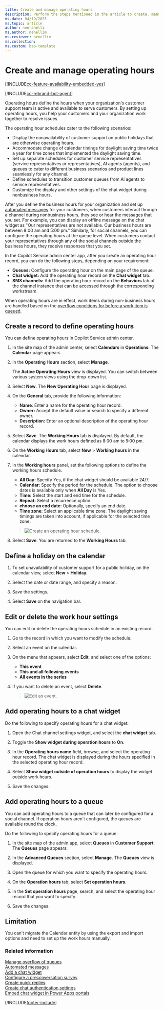 ```yaml
---
title: Create and manage operating hours
description: Perform the steps mentioned in the article to create, manage, and define operating hours in Omnichannel for Customer Service.
ms.date: 04/19/2025
ms.topic: article
author: neeranelli
ms.author: nenellim
ms.reviewer: nenellim
ms.collection:
ms.custom: bap-template
---
```


# Create and manage operating hours

[!INCLUDE[cc-feature-availability-embedded-yes](../../includes/cc-feature-availability-embedded-yes.md)]

[!INCLUDE[cc-rebrand-bot-agent](../../includes/cc-rebrand-bot-agent.md)]


Operating hours define the hours when your organization's customer support team is active and available to serve customers. By setting up operating hours, you help your customers and your organization work together to resolve issues.

The operating hour schedules cater to the following scenarios:

- Display the nonavailability of customer support on public holidays that are otherwise operating hours.
- Accommodate change of calendar timings for daylight saving time twice a year for time zones that implemented the daylight saving time.
- Set up separate schedules for customer service representatives (service representatives or representatives), AI agents (agents), and queues to cater to different business scenarios and product lines seamlessly for any channel.
- Define schedules to transition customer queues from AI agents to service representatives.
- Customize the display and other settings of the chat widget during nonbusiness hours.

After you define the business hours for your organization and set up [automated messages](configure-automated-message.md) for your customers, when customers interact through a channel during nonbusiness hours, they see or hear the messages that you set. For example, you can display an offline message on the chat widget as "Our representatives are not available. Our business hours are between 8:00 am and 5:00 pm." Similarly, for social channels, you can configure the operating hours at the queue level. When customers contact your representatives through any of the social channels outside the business hours, they receive responses that you set.

In the Copilot Service admin center app, after you create an operating hour record, you can do the following steps, depending on your requirement:

- **Queues:** Configure the operating hour on the main page of the queue.
- **Chat widget:** Add the operating hour record on the **Chat widget** tab.
- **SMS channels:** Add the operating hour record on the **Behaviors** tab of the channel instance that can be accessed through the corresponding workstream.

When operating hours are in effect, work items during non-business hours are handled based on the [overflow conditions for before a work item is queued](manage-overflow.md#configure-overflow-conditions-for-before-a-work-item-is-queued).

## Create a record to define operating hours

You can define operating hours in Copilot Service admin center.

1. In the site map of the admin center, select **Calendars** in **Operations**. The **Calendar** page appears.
1. In the **Operating Hours** section, select **Manage**.

   The **Active Operating Hours** view is displayed. You can switch between various system views using the drop-down list.  

1. Select **New**. The **New Operating Hour** page is displayed.

1. On the **General** tab, provide the following information:

    - **Name**: Enter a name for the operating hour record.
    - **Owner:** Accept the default value or search to specify a different owner.
    - **Description:** Enter an optional description of the operating hour record.

1. Select **Save**. The **Working Hours** tab is displayed. By default, the calendar displays the work hours defined as 8:00 am to 5:00 pm.

1. On the **Working Hours** tab, select **New** > **Working hours** in the calendar.

1. In the **Working hours** panel, set the following options to define the working hours schedule.
   - **All Day:** Specify Yes, if the chat widget should be available 24/7.
   - **Calendar:** Specify the period for the schedule. The option to choose dates is available only when **All Day** is Yes.
   - **Time:** Select the start and end time for the schedule.
   - **Repeat:** Select a recurrence option.
   - **choose an end date:** Optionally, specify an end date.
   -  **Time zone:** Select an applicable time zone. The daylight saving timings are taken into account, if applicable for the selected time zone.

    > ![Create an operating hour schedule.](../media/oc-create-operating-hour.png "Create a operating hour schedule")

1. Select **Save**. You are returned to the **Working Hours** tab.

## Define a holiday on the calendar

1. To set unavailability of customer support for a public holiday, on the calendar view, select **New** > **Holiday**.

1. Select the date or date range, and specify a reason.

1. Save the settings.

1. Select **Save** on the navigation bar.

## Edit or delete the work hour settings

You can edit or delete the operating hours schedule in an existing record.

1. Go to the record in which you want to modify the schedule.

1. Select an event on the calendar.

1. On the menu that appears, select **Edit**, and select one of the options:
   - **This event**
   - **This and all following events**
   - **All events in the series**
1. If you want to delete an event, select **Delete**.

    > ![Edit an event.](../media/oc-operating-hour-modify.png "Create a working hour schedule")

## Add operating hours to a chat widget

Do the following to specify operating hours for a chat widget:

1. Open the Chat channel settings widget, and select the **chat widget** tab.

1. Toggle the **Show widget during operation hours** to **On**.

1. In the **Operating hours name** field, browse, and select the operating hour record. The chat widget is displayed during the hours specified in the selected operating hour record.

1. Select **Show widget outside of operation hours** to display the widget outside work hours.

1. Save the changes.

## Add operating hours to a queue

You can add operating hours to a queue that can later be configured for a social channel. If operation hours aren't configured, the queues are available round the clock.

Do the following to specify operating hours for a queue:

1. In the site map of the admin app, select **Queues** in **Customer Support**. The **Queues** page appears.
1. In the **Advanced Queues** section, select **Manage**. The **Queues** view is displayed.

1. Open the queue for which you want to specify the operating hours.

1. On the **Operation hours** tab, select **Set operation hours**.

1. In the **Set operation hours** page, search, and select the operating hour record that you want to specify.

1. Save the changes.

## Limitation

You can't migrate the Calendar entity by using the export and import options and need to set up the work hours manually.

### Related information

[Manage overflow of queues](manage-overflow.md)  
[Automated messages](configure-automated-message.md)  
[Add a chat widget](add-chat-widget.md)  
[Configure a preconversation survey](configure-pre-chat-survey.md)  
[Create quick replies](create-quick-replies.md)  
[Create chat authentication settings](create-chat-auth-settings.md)  
[Embed chat widget in Power Apps portals](embed-chat-widget-portal.md)  

[!INCLUDE[footer-include](../../includes/footer-banner.md)]
